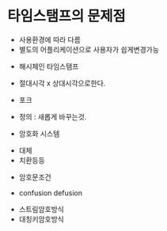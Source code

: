 # 타임스탬프의 문제점
- 사용환경에 따라 다름
- 별도의 어플리케이션으로 사용자가 쉽게변경가능
* 해시체인 타임스탬프
- 절대시각 x 상대시각으로한다.
* 포크
- 정의 : 새롭게 바꾸는것.
* 암호화 시스템
- 대체
- 치환등등

* 암호문조건
- confusion defusion

* 스트림암호방식
* 대칭키암호방식